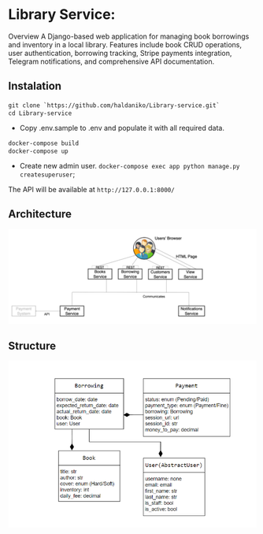 # Library Service:

Overview
A Django-based web application for managing book borrowings and inventory in a local library. 
Features include book CRUD operations, user authentication, borrowing tracking, Stripe payments integration, Telegram notifications, and comprehensive API documentation.

## Instalation
```
git clone `https://github.com/haldaniko/Library-service.git`
cd Library-service
```
- Copy .env.sample to .env and populate it with all required data.
```
docker-compose build
docker-compose up
```
- Create new admin user. `docker-compose exec app python manage.py createsuperuser`;

The API will be available at `http://127.0.0.1:8000/`

## Architecture

![Architecture.png](Architecture.png)

## Structure

![structure.png](structure.png)
